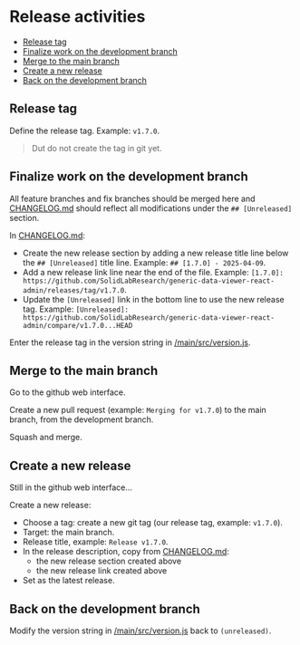# Release activities

* [Release tag](#release-tag)
* [Finalize work on the development branch](#finalize-work-on-the-development-branch)
* [Merge to the main branch](#merge-to-the-main-branch)
* [Create a new release](#create-a-new-release)
* [Back on the development branch](#back-on-the-development-branch)

## Release tag

Define the release tag. Example: `v1.7.0`.

> Dut do not create the tag in git yet.

## Finalize work on the development branch

All feature branches and fix branches should be merged here
and [CHANGELOG.md](./CHANGELOG.md) should reflect all modifications under the `## [Unreleased]` section.

In [CHANGELOG.md](./CHANGELOG.md):

* Create the new release section by adding a new release title line below the `## [Unreleased]` title line. Example: `## [1.7.0] - 2025-04-09`.
* Add a new release link line near the end of the file. Example: `[1.7.0]: https://github.com/SolidLabResearch/generic-data-viewer-react-admin/releases/tag/v1.7.0`.
* Update the `[Unreleased]` link in the bottom line to use the new release tag. Example: `[Unreleased]: https://github.com/SolidLabResearch/generic-data-viewer-react-admin/compare/v1.7.0...HEAD`

Enter the release tag in the version string in [/main/src/version.js](./main/src/version.js).

## Merge to the main branch

Go to the github web interface.

Create a new pull request (example: `Merging for v1.7.0`) to the main branch, from the development branch.

Squash and merge.

## Create a new release

Still in the github web interface...

Create a new release:

* Choose a tag: create a new git tag (our release tag, example: `v1.7.0`).
* Target: the main branch.
* Release title, example: `Release v1.7.0`.
* In the release description, copy from [CHANGELOG.md](./CHANGELOG.md):
  * the new release section created above
  * the new release link created above
* Set as the latest release.

## Back on the development branch

Modify the version string in [/main/src/version.js](./main/src/version.js) back to `(unreleased)`.
